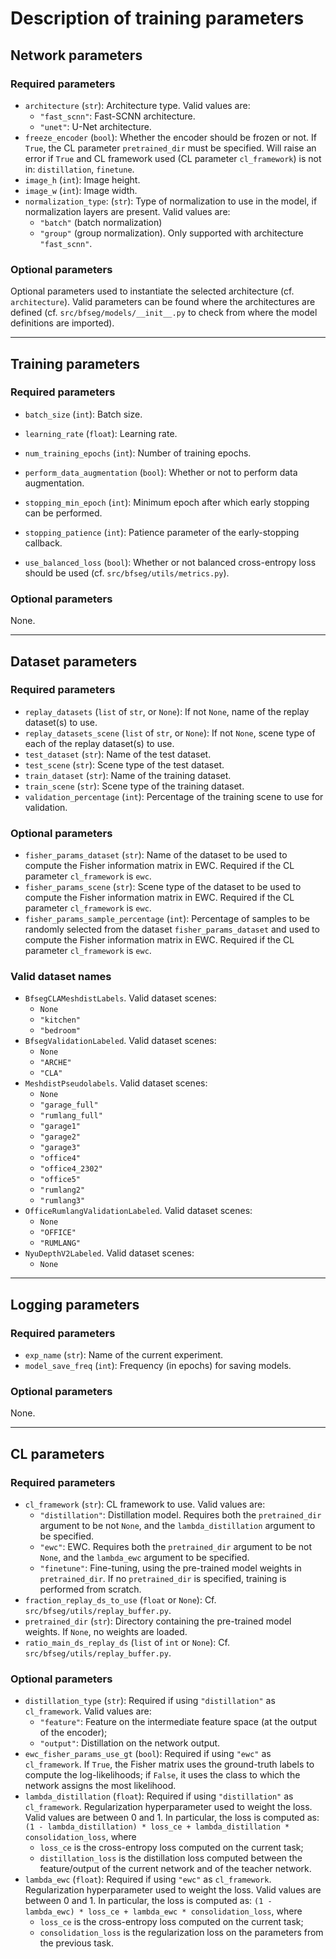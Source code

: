 # Description of training parameters

## Network parameters

### Required parameters

- `architecture` (`str`): Architecture type. Valid values are:
  - `"fast_scnn"`: Fast-SCNN architecture.
  - `"unet"`: U-Net architecture.
- `freeze_encoder` (`bool`): Whether the encoder should be frozen or not. If `True`, the CL parameter `pretrained_dir` must be specified. Will raise an error if `True` and CL framework used (CL parameter `cl_framework`) is not in: `distillation`, `finetune`.
- `image_h` (`int`): Image height.
- `image_w` (`int`): Image width.
- `normalization_type`: (`str`): Type of normalization to use in the model, if normalization layers are present. Valid values are:
  - `"batch"` (batch normalization)
  - `"group"` (group normalization). Only supported with architecture `"fast_scnn"`.

### Optional parameters

Optional parameters used to instantiate the selected architecture (cf. `architecture`). Valid parameters can be found where the architectures are defined (cf. `src/bfseg/models/__init__.py` to check from where the model definitions are imported).

____

## Training parameters

### Required parameters

- `batch_size` (`int`): Batch size.
- `learning_rate` (`float`): Learning rate.

- `num_training_epochs` (`int`): Number of training epochs.
- `perform_data_augmentation` (`bool`): Whether or not to perform data augmentation.
- `stopping_min_epoch` (`int`): Minimum epoch after which early stopping can be performed.
- `stopping_patience` (`int`): Patience parameter of the early-stopping callback.
- `use_balanced_loss` (`bool`): Whether or not balanced cross-entropy loss should be used (cf. `src/bfseg/utils/metrics.py`).

### Optional parameters

None.

____

## Dataset parameters

### Required parameters
- `replay_datasets` (`list` of `str`, or `None`): If not `None`, name of the replay dataset(s) to use.
- `replay_datasets_scene` (`list` of `str`, or `None`): If not `None`, scene type of each of the replay dataset(s) to use.
- `test_dataset` (`str`): Name of the test dataset.
- `test_scene` (`str`): Scene type of the test dataset.
- `train_dataset` (`str`): Name of the training dataset.
- `train_scene` (`str`): Scene type of the training dataset.
- `validation_percentage` (`int`): Percentage of the training scene to use for validation.

### Optional parameters

- `fisher_params_dataset` (`str`): Name of the dataset to be used to compute the Fisher information matrix in EWC. Required if the CL parameter `cl_framework` is `ewc`.
- `fisher_params_scene` (`str`): Scene type of the dataset to be used to compute the Fisher information matrix in EWC. Required if the CL parameter `cl_framework` is `ewc`.
- `fisher_params_sample_percentage` (`int`): Percentage of samples to be randomly selected from the dataset `fisher_params_dataset` and used to compute the Fisher information matrix in EWC. Required if the CL parameter `cl_framework` is `ewc`.

### Valid dataset names

- `BfsegCLAMeshdistLabels`. Valid dataset scenes:
  - `None`
  - `"kitchen"`
  - `"bedroom"`
- `BfsegValidationLabeled`. Valid dataset scenes:
  - `None`
  - `"ARCHE"`
  - `"CLA"`
- `MeshdistPseudolabels`. Valid dataset scenes:
  - `None`
  - `"garage_full"`
  - `"rumlang_full"`
  - `"garage1"`
  - `"garage2"`
  - `"garage3"`
  - `"office4"`
  - `"office4_2302"`
  - `"office5"`
  - `"rumlang2"`
  - `"rumlang3"`
- `OfficeRumlangValidationLabeled`. Valid dataset scenes:
  - `None`
  - `"OFFICE"`
  - `"RUMLANG"`
- `NyuDepthV2Labeled`. Valid dataset scenes:
  - `None`

____

## Logging parameters

### Required parameters

- `exp_name` (`str`): Name of the current experiment.
- `model_save_freq` (`int`): Frequency (in epochs) for saving models.

### Optional parameters

None.

____

## CL parameters

### Required parameters

- `cl_framework` (`str`): CL framework to use. Valid values are:
  - `"distillation"`: Distillation model. Requires both the `pretrained_dir` argument to be not `None`, and the `lambda_distillation` argument to be specified.
  - `"ewc"`: EWC. Requires both the `pretrained_dir` argument to be not `None`, and the `lambda_ewc` argument to be specified.
  - `"finetune"`: Fine-tuning, using the pre-trained model weights in `pretrained_dir`. If no `pretrained_dir` is specified, training is performed from scratch.
- `fraction_replay_ds_to_use` (`float` or `None`): Cf. `src/bfseg/utils/replay_buffer.py`.
- `pretrained_dir` (`str`): Directory containing the pre-trained model weights. If `None`, no weights are loaded.
- `ratio_main_ds_replay_ds` (`list` of `int` or `None`): Cf. `src/bfseg/utils/replay_buffer.py`.

### Optional parameters

- `distillation_type` (`str`): Required if using `"distillation"` as `cl_framework`. Valid values are:
  - `"feature"`: Feature on the intermediate feature space (at the output of the encoder);
  - `"output"`: Distillation on the network output.
- `ewc_fisher_params_use_gt` (`bool`): Required if using `"ewc"` as `cl_framework`. If `True`, the Fisher matrix uses the ground-truth labels to compute the log-likelihoods; if `False`, it uses the class to which the network assigns the most likelihood.
- `lambda_distillation` (`float`): Required if using `"distillation"` as `cl_framework`. Regularization hyperparameter used to weight the loss.  Valid values are between 0 and 1. In particular, the loss is computed as: `(1 - lambda_distillation) * loss_ce + lambda_distillation * consolidation_loss`, where
  - `loss_ce` is the cross-entropy loss computed on the current task;
  - `distillation_loss` is the distillation loss computed between the feature/output of the current network and of the teacher network.
- `lambda_ewc` (`float`): Required if using `"ewc"` as `cl_framework`. Regularization hyperparameter used to weight the loss.  Valid values are between 0 and 1. In particular, the loss is computed as: `(1 - lambda_ewc) * loss_ce + lambda_ewc * consolidation_loss`, where
  - `loss_ce` is the cross-entropy loss computed on the current task;
  - `consolidation_loss` is the regularization loss on the parameters from the previous task.